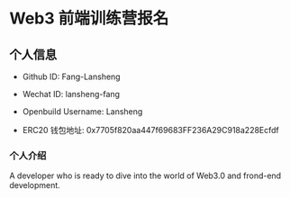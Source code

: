 # Web3 前端训练营报名

## 个人信息

* Github ID: Fang-Lansheng

* Wechat ID: lansheng-fang

* Openbuild Username: Lansheng

* ERC20 钱包地址: 0x7705f820aa447f69683FF236A29C918a228Ecfdf

### 个人介绍

A developer who is ready to dive into the world of Web3.0 and frond-end development.
